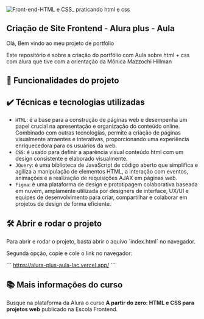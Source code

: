 ![Front-end-HTML e CSS_ praticando html e css](https://github.com/arthur10vieira/alura_plus_aula/assets/81601685/752288d7-d1e8-44d4-9f18-53c3118c2004)

## Criação de Site Frontend - Alura plus - Aula

<p>Olá, Bem vindo ao meu projeto de portfólio</p>
<p>Este repositório é sobre a criação do portfólio com Aula sobre html + css com alura que tive com a orientação da Mônica Mazzochi Hillman</p>

## 🔨 Funcionalidades do projeto

## ✔️ Técnicas e tecnologias utilizadas

- `HTML`: é a base para a construção de páginas web e desempenha um papel crucial na apresentação e organização do conteúdo online. Combinado com outras tecnologias, permite a criação de páginas visualmente atraentes e interativas, proporcionando uma experiência enriquecedora para os usuários da web.
- `CSS`: é usado para definir a aparência visual conteúdo html com um design consistente e elaborado visualmente.
- `JQuery`: é uma biblioteca de JavaScript de código aberto que simplifica e agiliza a manipulação de elementos HTML, a interação com eventos, animações e a realização de requisições AJAX em páginas web.
- `Figma`: é uma plataforma de design e prototipagem colaborativa baseada em nuvem, amplamente utilizada por designers de interface, UX/UI e equipes de desenvolvimento para criar, compartilhar e colaborar em projetos de design de forma eficiente.

## 🛠️ Abrir e rodar o projeto

<p>Para abrir e rodar o projeto, basta abrir o aquivo `index.html` no navegador.</p>
<p>Segunda opção, copie e cole o link no navegador:</p>

´´´
https://alura-plus-aula-lac.vercel.app/
´´´

## 📚 Mais informações do curso

Busque na plataforma da Alura o curso **A partir do zero: HTML e CSS para projetos web** publicado na Escola Frontend.
